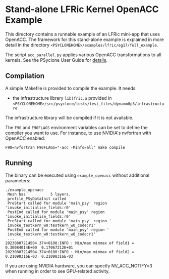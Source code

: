 # Stand-alone LFRic Kernel OpenACC Example

This directory contains a runnable example of an LFRic mini-app that
uses OpenACC. The framework for this stand-alone example is explained in
more detail in the directory
``<PSYCLONEHOME>/examples/lfric/eg17/full_example``.

The script ``acc_parallel.py`` applies various OpenACC transformations
to all kernels. See the PSyclone User Guide for [details](https://psyclone.readthedocs.io/en/stable/examples.html#example-14-openacc).

## Compilation

A simple Makefile is provided to compile the example. It needs:
- the infrastructure library ``liblfric.a`` provided in
  ``<PSYCLONEHOME>/src/psyclone/tests/test_files/dynamo0p3/infrastructure``

The infrastructure library will be compiled if it is not available.

The ``F90`` and ``F90FLAGS`` environment variables can be set to define the
compiler you want to use. For instance, to use NVIDIA's nvfortran with OpenACC
enabled:

```shell
F90=nvfortran F90FLAGS="-acc -Minfo=all" make compile
```

## Running

The binary can be executed using ``example_openacc`` without additional parameters:
```shell
./example_openacc
 Mesh has           5 layers.
 profile_PSyDataInit called
 PreStart called for module 'main_psy' region 'invoke_initialise_fields:r0'
 PostEnd called for module 'main_psy' region 'invoke_initialise_fields:r0'
 PreStart called for module 'main_psy' region '
 invoke_testkern_w0:testkern_w0_code:r1'
 PostEnd called for module 'main_psy' region '
 invoke_testkern_w0:testkern_w0_code:r1'
 ...
20230807214504.374+0100:INFO : Min/max minmax of field1 =   0.30084014E+00  0.17067212E+01
20230807214504.374+0100:INFO : Min/max minmax of field2 =   0.21098316E-03  0.21098316E-03
```

If you are using NVIDIA hardware, you can specify NV_ACC_NOTIFY=3
when running in order to see GPU-related activity.

